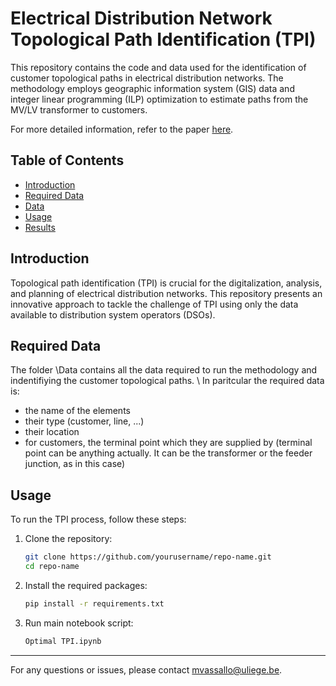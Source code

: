 # Electrical Distribution Network Topological Path Identification (TPI)

This repository contains the code and data used for the identification of customer topological paths in electrical distribution networks. The methodology employs geographic information system (GIS) data and integer linear programming (ILP) optimization to estimate paths from the MV/LV transformer to customers.

For more detailed information, refer to the paper [here](link-to-paper).

## Table of Contents

- [Introduction](#introduction)
- [Required Data](#requireddata)
- [Data](#data)
- [Usage](#usage)
- [Results](#results)

## Introduction

Topological path identification (TPI) is crucial for the digitalization, analysis, and planning of electrical distribution networks. This repository presents an innovative approach to tackle the challenge of TPI using only the data available to distribution system operators (DSOs).


## Required Data
The folder \Data contains all the data required to run the methodology and indentifiying the customer topological paths. \\
In paritcular the required data is:
- the name of the elements
- their type (customer, line, ...)
- their location
- for customers, the terminal point which they are supplied by (terminal point can be anything actually. It can be the transformer or the feeder junction, as in this case)

## Usage

To run the TPI process, follow these steps:

1. Clone the repository:
   ```bash
   git clone https://github.com/yourusername/repo-name.git
   cd repo-name

2. Install the required packages:
   ```bash
   pip install -r requirements.txt

3. Run main notebook script:
   ```bash
   Optimal TPI.ipynb

***

For any questions or issues, please contact mvassallo@uliege.be.
